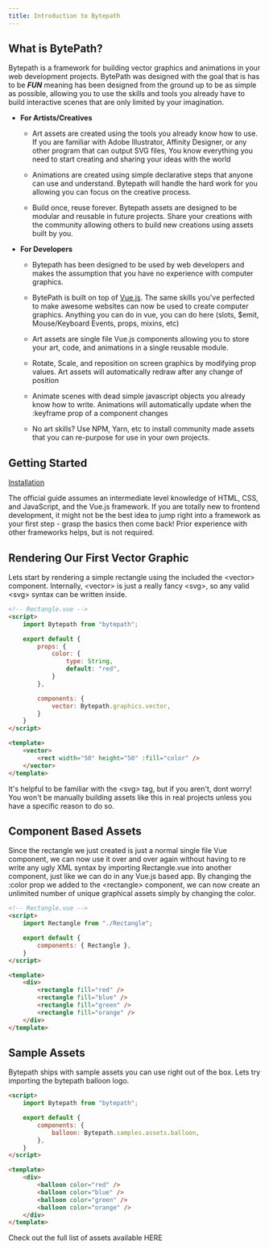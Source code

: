 ```yaml
---
title: Introduction to Bytepath
---
```

## What is BytePath?

Bytepath is a framework for building vector graphics and animations in your web development projects. BytePath was designed with the goal that is has to be ***FUN*** meaning has been designed from the ground up to be as simple as possible, allowing you to use the skills and tools you already have to build interactive scenes that are only limited by your imagination.   

- **For Artists/Creatives** 
    - Art assets are created using the tools you already know how to use. If you are familiar with Adobe Illustrator, Affinity Designer, or any other program that can output SVG files, You know everything you need to start creating and sharing your ideas with the world

    - Animations are created using simple declarative steps that anyone can use and understand. Bytepath will handle the hard work for you allowing you can focus on the creative process. 

    - Build once, reuse forever. Bytepath assets are designed to be modular and reusable in future projects. Share your creations with the community allowing others to build new creations using assets built by you. 
        
- **For Developers** 
    - Bytepath has been designed to be used by web developers and makes the assumption that you have no experience with computer graphics.

    - BytePath is built on top of <a href="https://www.vuejs.org">Vue.js</a>. The same skills you've perfected to make awesome websites can now be used to create computer graphics. Anything you can do in vue, you can do here (slots, $emit, Mouse/Keyboard Events, props, mixins, etc) 
    
    - Art assets are single file Vue.js components allowing you to store your art, code, and animations in a single reusable module. 
    
    - Rotate, Scale, and reposition on screen graphics by modifying prop values. Art assets will automatically redraw after any change of position

    - Animate scenes with dead simple javascript objects you already know how to write. Animations will automatically update when the :keyframe prop of a component changes 
    
    - No art skills? Use NPM, Yarn, etc to install community made assets that you can re-purpose for use in your own projects. 
   
     

    

		


## Getting Started
<a class="button" href="installation.html">Installation</a>
<p class="tip">The official guide assumes an intermediate level knowledge of HTML, CSS, and JavaScript, and the Vue.js framework. If you are totally new to frontend development, it might not be the best idea to jump right into a framework as your first step - grasp the basics then come back! Prior experience with other frameworks helps, but is not required.</p>

## Rendering Our First Vector Graphic

Lets start by rendering a simple rectangle using the included the &lt;vector&gt; component.
Internally, &lt;vector&gt; is just a really fancy &lt;svg&gt;, so any valid &lt;svg&gt; syntax can be written inside. 
``` html
<!-- Rectangle.vue -->
<script>
    import Bytepath from "bytepath";

    export default {
        props: {
            color: {
                type: String,
                default: "red",
            }
        },

        components: {
            vector: Bytepath.graphics.vector,
        }
    }
</script>

<template>
    <vector>
        <rect width="50" height="50" :fill="color" />
    </vector>
</template>
```
<Introduction-Rectangle />


<p class="tip">It's helpful to be familiar with the &lt;svg&gt; tag, but if you aren't, dont worry! You won't be manually building assets like this in real projects unless you have a specific reason to do so.</p>

## Component Based Assets

Since the rectangle we just created is just a normal single file Vue component, we can now use it over and over again without having to re write any ugly XML syntax by importing Rectangle.vue into another component, just like we can do in any Vue.js based app.
By changing the :color prop we added to the &lt;rectangle&gt; component, we can now create an unlimited number of unique graphical assets simply by changing the color.   

``` html
<!-- Rectangle.vue -->
<script>
    import Rectangle from "./Rectangle";

    export default {
        components: { Rectangle },
    }
</script>

<template>
    <div>
        <rectangle fill="red" />
        <rectangle fill="blue" />
        <rectangle fill="green" />
        <rectangle fill="orange" />
    </div>
</template>
```
<Introduction-ComponentBasedAssets />



## Sample Assets

Bytepath ships with sample assets you can use right out of the box. Lets try importing the bytepath balloon logo.
``` html
<script>
    import Bytepath from "bytepath";

    export default {
        components: {
            balloon: Bytepath.samples.assets.balloon,
        },
    }
</script>

<template>
    <div>
        <balloon color="red" />
        <balloon color="blue" />
        <balloon color="green" />
        <balloon color="orange" />
    </div>
</template>
```
<Introduction-BalloonSample />


<p class="tip success">Check out the full list of assets available HERE</p>


